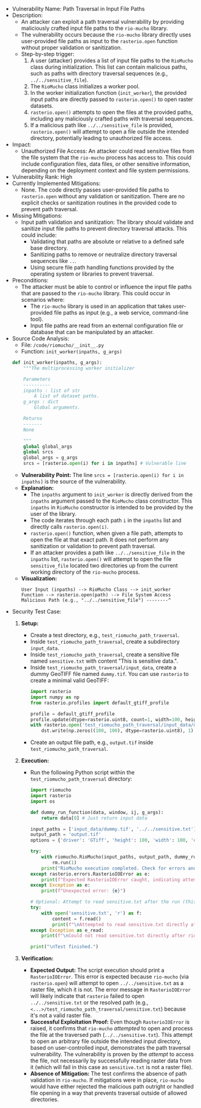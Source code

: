 - Vulnerability Name: Path Traversal in Input File Paths
- Description:
    - An attacker can exploit a path traversal vulnerability by providing maliciously crafted input file paths to the `rio-mucho` library.
    - The vulnerability occurs because the `rio-mucho` library directly uses user-provided file paths as input to the `rasterio.open` function without proper validation or sanitization.
    - Step-by-step trigger:
        1. A user (attacker) provides a list of input file paths to the `RioMucho` class during initialization. This list can contain malicious paths, such as paths with directory traversal sequences (e.g., `../../sensitive_file`).
        2. The `RioMucho` class initializes a worker pool.
        3. In the worker initialization function (`init_worker`), the provided input paths are directly passed to `rasterio.open()` to open raster datasets.
        4. `rasterio.open()` attempts to open the files at the provided paths, including any maliciously crafted paths with traversal sequences.
        5. If a malicious path like `../../sensitive_file` is provided, `rasterio.open()` will attempt to open a file outside the intended directory, potentially leading to unauthorized file access.
- Impact:
    - Unauthorized File Access: An attacker could read sensitive files from the file system that the `rio-mucho` process has access to. This could include configuration files, data files, or other sensitive information, depending on the deployment context and file system permissions.
- Vulnerability Rank: High
- Currently Implemented Mitigations:
    - None. The code directly passes user-provided file paths to `rasterio.open` without any validation or sanitization. There are no explicit checks or sanitization routines in the provided code to prevent path traversal.
- Missing Mitigations:
    - Input path validation and sanitization: The library should validate and sanitize input file paths to prevent directory traversal attacks. This could include:
        - Validating that paths are absolute or relative to a defined safe base directory.
        - Sanitizing paths to remove or neutralize directory traversal sequences like `..`.
        - Using secure file path handling functions provided by the operating system or libraries to prevent traversal.
- Preconditions:
    - The attacker must be able to control or influence the input file paths that are passed to the `rio-mucho` library. This could occur in scenarios where:
        - The `rio-mucho` library is used in an application that takes user-provided file paths as input (e.g., a web service, command-line tool).
        - Input file paths are read from an external configuration file or database that can be manipulated by an attacker.
- Source Code Analysis:
    - File: `/code/riomucho/__init__.py`
    - Function: `init_worker(inpaths, g_args)`
    ```python
    def init_worker(inpaths, g_args):
        """The multiprocessing worker initializer

        Parameters
        ----------
        inpaths : list of str
            A list of dataset paths.
        g_args : dict
            Global arguments.

        Returns
        -------
        None

        """
        global global_args
        global srcs
        global_args = g_args
        srcs = [rasterio.open(i) for i in inpaths] # Vulnerable line
    ```
    - **Vulnerability Point:** The line `srcs = [rasterio.open(i) for i in inpaths]` is the source of the vulnerability.
    - **Explanation:**
        - The `inpaths` argument to `init_worker` is directly derived from the `inpaths` argument passed to the `RioMucho` class constructor. This `inpaths` in `RioMucho` constructor is intended to be provided by the user of the library.
        - The code iterates through each path `i` in the `inpaths` list and directly calls `rasterio.open(i)`.
        - `rasterio.open()` function, when given a file path, attempts to open the file at that exact path. It does not perform any sanitization or validation to prevent path traversal.
        - If an attacker provides a path like `../../sensitive_file` in the `inpaths` list, `rasterio.open()` will attempt to open the file `sensitive_file` located two directories up from the current working directory of the `rio-mucho` process.
    - **Visualization:**
        ```
        User Input (inpaths) --> RioMucho Class --> init_worker Function --> rasterio.open(path) --> File System Access
        Malicious Path (e.g., "../../sensitive_file") --------^
        ```
- Security Test Case:
    1. **Setup:**
        - Create a test directory, e.g., `test_riomucho_path_traversal`.
        - Inside `test_riomucho_path_traversal`, create a subdirectory `input_data`.
        - Inside `test_riomucho_path_traversal`, create a sensitive file named `sensitive.txt` with content "This is sensitive data.".
        - Inside `test_riomucho_path_traversal/input_data`, create a dummy GeoTIFF file named `dummy.tif`. You can use `rasterio` to create a minimal valid GeoTIFF:
          ```python
          import rasterio
          import numpy as np
          from rasterio.profiles import default_gtiff_profile

          profile = default_gtiff_profile
          profile.update(dtype=rasterio.uint8, count=1, width=100, height=100)
          with rasterio.open('test_riomucho_path_traversal/input_data/dummy.tif', 'w', **profile) as dst:
              dst.write(np.zeros((100, 100), dtype=rasterio.uint8), 1)
          ```
        - Create an output file path, e.g., `output.tif` inside `test_riomucho_path_traversal`.

    2. **Execution:**
        - Run the following Python script within the `test_riomucho_path_traversal` directory:
          ```python
          import riomucho
          import rasterio
          import os

          def dummy_run_function(data, window, ij, g_args):
              return data[0] # Just return input data

          input_paths = ['input_data/dummy.tif', '../../sensitive.txt'] # Malicious path: traversal to sensitive.txt
          output_path = 'output.tif'
          options = {'driver': 'GTiff', 'height': 100, 'width': 100, 'count': 1, 'dtype': rasterio.uint8}

          try:
              with riomucho.RioMucho(input_paths, output_path, dummy_run_function, options=options) as rm:
                  rm.run(1)
              print("RioMucho execution completed. Check for errors and file access.")
          except rasterio.errors.RasterioIOError as e:
              print(f"Expected RasterioIOError caught, indicating attempted access to non-raster file (sensitive.txt): {e}")
          except Exception as e:
              print(f"Unexpected error: {e}")

          # Optional: Attempt to read sensitive.txt after the run (this will likely fail due to RasterioIOError during riomucho execution)
          try:
              with open('sensitive.txt', 'r') as f:
                  content = f.read()
                  print(f"\nAttempted to read sensitive.txt directly after riomucho run:\nContent: {content}") # Should print content if accessible directly
          except Exception as e_read:
              print(f"\nCould not read sensitive.txt directly after riomucho run (expected): {e_read}")

          print("\nTest finished.")
          ```

    3. **Verification:**
        - **Expected Output:** The script execution should print a `RasterioIOError`. This error is expected because `rio-mucho` (via `rasterio.open`) will attempt to open `../../sensitive.txt` as a raster file, which it is not. The error message in `RasterioIOError` will likely indicate that `rasterio` failed to open `../../sensitive.txt` or the resolved path (e.g., `<...>/test_riomucho_path_traversal/sensitive.txt`) because it's not a valid raster file.
        - **Successful Exploitation Proof:** Even though `RasterioIOError` is raised, it confirms that `rio-mucho` *attempted* to open and process the file at the traversed path (`../../sensitive.txt`). This attempt to open an arbitrary file outside the intended input directory, based on user-controlled input, demonstrates the path traversal vulnerability. The vulnerability is proven by the *attempt* to access the file, not necessarily by successfully reading raster data from it (which will fail in this case as `sensitive.txt` is not a raster file).
        - **Absence of Mitigation:** The test confirms the absence of path validation in `rio-mucho`. If mitigations were in place, `rio-mucho` would have either rejected the malicious path outright or handled file opening in a way that prevents traversal outside of allowed directories.